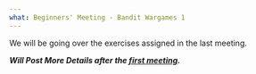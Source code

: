 ```yaml
---
what: Beginners' Meeting - Bandit Wargames 1
---
```


We will be going over the exercises assigned in the last meeting.

***Will Post More Details after the [first meeting](2016-09-27-beginners-intro.html).***
